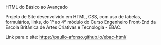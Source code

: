 HTML do Básico ao Avançado

Projeto de Site desenvolvido em HTML, CSS, com uso de tabelas, formulários, links, do 1º ao 4º módulo do Curso Engenheiro Front-End da Escola Britânica de Artes Criativas e Tecnologia - EBAC.

Link para o site: https://paullo-afonso.github.io/ebac-html/


